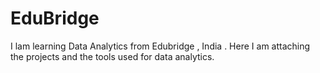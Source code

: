 # EduBridge
I lam learning Data Analytics from Edubridge , India . Here I am attaching the projects and the tools used for data analytics.
